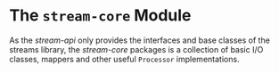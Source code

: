 The <code>stream-core</code> Module
===================================

As the *stream-api* only provides the interfaces and base classes of the
streams library, the *stream-core* packages is a collection of basic I/O
classes, mappers and other useful `Processor` implementations.

